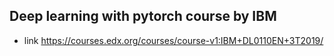 ## Deep learning with pytorch course by IBM
- link https://courses.edx.org/courses/course-v1:IBM+DL0110EN+3T2019/
